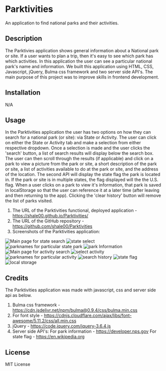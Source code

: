 # Parktivities
An application to find national parks and their activities.

## Description
The Parktivies application shows general information about a National park or site. If a user wants to plan a trip, then it's easy to see which park has which activities. In this application the user can see a particular national park's name and information. We built this application using HTML, CSS, Javascript, jQuery, Bulma css framework and two server side API's. The main purpose of this project was to improve skills in frontend development.


## Installation
N/A

## Usage
In the Parktivities application the user has two options on how they can search for a national park (or site): via State or Activity. The user can click on either the State or Activity tab and make a selection from either respective dropdown. Once a selection is made and the user clicks the 'search' button, a list of search results will display below the search box. The user can then scroll through the results (if applicable) and click on a park to view a picture from the park or site, a short description of the park or site, a list of activities available to do at the park or site, and the address of the location. The second API will display the state flag the park is located in. If the park or site is in multiple states, the flag displayed will the the U.S. flag. When a user clicks on a park to view it's information, that park is saved in localStorage so that the user can reference it at a later time (after leaving and then returning to the app). Clicking the 'clear history' button will remove the list of parks visited.

1. The URL of the Parktivities functional, deployed application - https://shale00.github.io/Parktivities/
2. The URL of the GitHub repository - https://github.com/shale00/Parktivities
3. Screenshots of the Parktivities application:

![Main page for state search](Assets/Images/first%20page.png)
![state select](Assets/Images/select%20state.png)
![parknames for particular state park](Assets/Images/park%20names.png)
![park Information](Assets/Images/park%20information.png)
![Main page for activity search](Assets/Images/main%20page_activityserach.png)
![select activity](Assets/Images/select%20activity.png)
![parknames for particular activity](Assets/Images/Park%20name%20for%20particular%20activity.png)
![search history](./Assets/Images/Screen%20Shot%202023-03-26%20at%209.13.16%20PM.png)
![state flag](Assets/Images/state%20flag%20for%20particular%20park.png)
![local storage](Assets/Images/local%20storage.png)

## Credits
The Parktivities application was made with javascript, css and server side api as below.
1. Bulma css framework - https://cdn.jsdelivr.net/npm/bulma@0.9.4/css/bulma.min.css
2. For font style - https://cdnjs.cloudflare.com/ajax/libs/font-awesome/5.11.2/css/all.min.css
3. jQuery - https://code.jquery.com/jquery-3.6.4.js
4. Server side API's:
    For park information - https://developer.nps.gov
    For state flag - https://en.wikipedia.org

## License

MIT License

